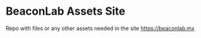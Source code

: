 # BeaconLab Assets Site
Repo with files or any other assets needed in the site https://beaconlab.mx
